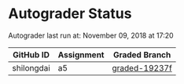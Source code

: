 # Autograder Status
Autograder last run at: November 09, 2018 at 17:20

| GitHub ID | Assignment | Graded Branch |
|-----------|------------|---------------|
| shilongdai | a5 | [graded-19237f](https://github.com/Fall2018COMP401-001/a5-shilongdai/tree/graded-19237f) | 
